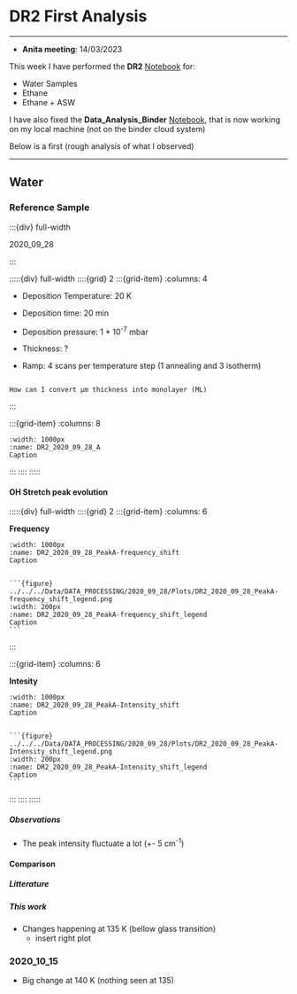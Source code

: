 # DR2 First Analysis

***

- **Anita meeting**: 14/03/2023 

This week I have performed the **DR2** [Notebook]() for:
- Water Samples
- Ethane
- Ethane + ASW

I have also fixed the **Data_Analysis_Binder** [Notebook](), that is now working on my local machine (not on the binder cloud system)

Below is a first (rough analysis of what I observed)

***

## Water

### Reference Sample

:::{div} full-width

<p class="emphase2">2020_09_28</p>

:::

:::::{div} full-width
::::{grid} 2
:::{grid-item}
:columns: 4

- Deposition Temperature: 20 K
- Deposition time: 20 min 
- Deposition pressure: 1 * 10<sup>-7</sup> mbar
- Thickness: ? 

- Ramp: 4 scans per temperature step (1 annealing and 3 isotherm)

```{note}

How can I convert µm thickness into monolayer (ML)

```

:::

:::{grid-item}
:columns: 8

```{figure} ../../../Data/DATA_PROCESSING/2020_09_28/Plots/DR2_2020_09_28_A.png
:width: 1000px
:name: DR2_2020_09_28_A
Caption
```

:::
::::
:::::

#### OH Stretch peak evolution

:::::{div} full-width
::::{grid} 2
:::{grid-item}
:columns: 6

**Frequency**

```{figure} ../../../Data/DATA_PROCESSING/2020_09_28/Plots/DR2_2020_09_28_PeakA-frequency_shift_no_legend.png
:width: 1000px
:name: DR2_2020_09_28_PeakA-frequency_shift
Caption
```

````{dropdown} Legend

```{figure} ../../../Data/DATA_PROCESSING/2020_09_28/Plots/DR2_2020_09_28_PeakA-frequency_shift_legend.png
:width: 200px
:name: DR2_2020_09_28_PeakA-frequency_shift_legend
Caption
```

````

:::

:::{grid-item}
:columns: 6

**Intesity**

```{figure} ../../../Data/DATA_PROCESSING/2020_09_28/Plots/DR2_2020_09_28_PeakA-Intensity_shift_no_legend.png
:width: 1000px
:name: DR2_2020_09_28_PeakA-Intensity_shift
Caption
```

````{dropdown} Legend

```{figure} ../../../Data/DATA_PROCESSING/2020_09_28/Plots/DR2_2020_09_28_PeakA-Intensity_shift_legend.png
:width: 200px
:name: DR2_2020_09_28_PeakA-Intensity_shift_legend
Caption
```

````

:::
::::
:::::

##### Observations

- The peak intensity fluctuate a lot (+- 5 cm<sup>-1</sup>) 



#### Comparison

##### Litterature

##### This work




- Changes happening at 135 K (bellow glass transition)
    - insert right plot
    
    
### 2020_10_15

-  Big change at 140 K (nothing seen at 135)

